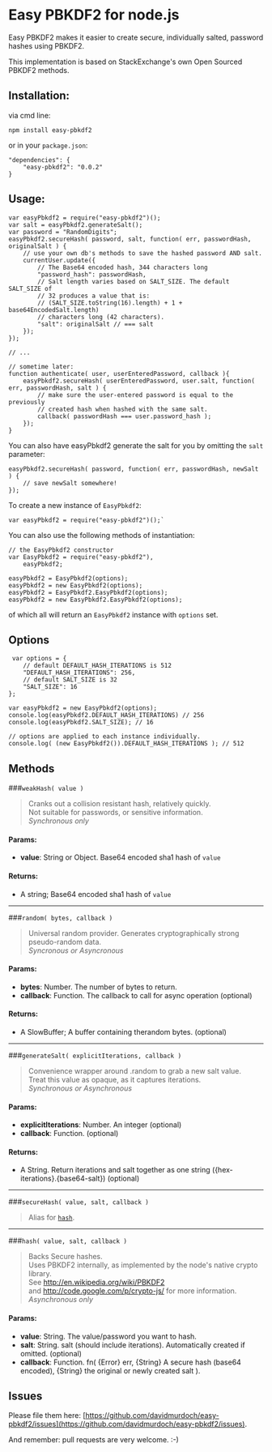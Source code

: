 # Easy PBKDF2 for node.js

Easy PBKDF2 makes it easier to create secure, individually salted, password hashes using PBKDF2.

This implementation is based on StackExchange's own Open Sourced PBKDF2 methods.

## Installation:

via cmd line:

    npm install easy-pbkdf2

or in your `package.json`:

    "dependencies": {
        "easy-pbkdf2": "0.0.2"
    }
   

## Usage:

    var easyPbkdf2 = require("easy-pbkdf2")();
    var salt = easyPbkdf2.generateSalt();
    var password = "RandomDigits";
    easyPbkdf2.secureHash( password, salt, function( err, passwordHash, originalSalt ) {
        // use your own db's methods to save the hashed password AND salt.
        currentUser.update({
            // The Base64 encoded hash, 344 characters long
            "password_hash": passwordHash,
            // Salt length varies based on SALT_SIZE. The default SALT_SIZE of
            // 32 produces a value that is:
            // (SALT_SIZE.toString(16).length) + 1 + base64EncodedSalt.length)
            // characters long (42 characters).
            "salt": originalSalt // === salt
        });
    });

    // ...

    // sometime later:
    function authenticate( user, userEnteredPassword, callback ){
        easyPbkdf2.secureHash( userEnteredPassword, user.salt, function( err, passwordHash, salt ) {
            // make sure the user-entered password is equal to the previously
            // created hash when hashed with the same salt.
            callback( passwordHash === user.password_hash );
        });
    }

You can also have easyPbkdf2 generate the salt for you by omitting the `salt` parameter:

    easyPbkdf2.secureHash( password, function( err, passwordHash, newSalt ) {
        // save newSalt somewhere!
    });

To create a new instance of `EasyPbkdf2`:

    var easyPbkdf2 = require("easy-pbkdf2")();`

You can also use the following methods of instantiation:

```
// the EasyPbkdf2 constructor
var EasyPbkdf2 = require("easy-pbkdf2"),
    easyPbkdf2;

easyPbkdf2 = EasyPbkdf2(options);
easyPbkdf2 = new EasyPbkdf2(options);
easyPbkdf2 = EasyPbkdf2.EasyPbkdf2(options);
easyPbkdf2 = new EasyPbkdf2.EasyPbkdf2(options);
```

of which all will return an `EasyPbkdf2` instance with `options` set.

## Options

```
 var options = {
    // default DEFAULT_HASH_ITERATIONS is 512
    "DEFAULT_HASH_ITERATIONS": 256,
    // default SALT_SIZE is 32
    "SALT_SIZE": 16
};

var easyPbkdf2 = new EasyPbkdf2(options);
console.log(easyPbkdf2.DEFAULT_HASH_ITERATIONS) // 256
console.log(easyPbkdf2.SALT_SIZE); // 16

// options are applied to each instance individually.
console.log( (new EasyPbkdf2()).DEFAULT_HASH_ITERATIONS ); // 512

```

## Methods

###`weakHash( value )`

> Cranks out a collision resistant hash, relatively quickly.  
> Not suitable for passwords, or sensitive information.  
*Synchronous only*  

#### Params:
 - **value**: String or Object. Base64 encoded sha1 hash of `value`

#### Returns:
 - A string; Base64 encoded sha1 hash of `value`

---

###`random( bytes, callback )`

> Universal random provider. Generates cryptographically strong pseudo-random data.  
*Syncronous or Asyncronous*

#### Params:
  - **bytes**: Number. The number of bytes to return.
  - **callback**: Function. The callback to call for async operation (optional)

#### Returns:
 - A SlowBuffer; A buffer containing therandom bytes. (optional)

---

###`generateSalt( explicitIterations, callback )`

> Convenience wrapper around .random to grab a new salt value.  
> Treat this value as opaque, as it captures iterations.  
*Synchronous or Asynchronous*

#### Params:
 - **explicitIterations**: Number. An integer (optional)
 - **callback**: Function. (optional)

#### Returns:
 - A String. Return iterations and salt together as one string ({hex-iterations}.{base64-salt}) (optional)

---

###`secureHash( value, salt, callback )`

> Alias for [`hash`](#hash).

---

###`hash( value, salt, callback )`

> Backs Secure hashes.  
> Uses PBKDF2 internally, as implemented by the node's native crypto library.  
> See http://en.wikipedia.org/wiki/PBKDF2  
> and http://code.google.com/p/crypto-js/ for more information.  
*Asynchronous only*

#### Params:
 - **value**: String. The value/password you want to hash.
 - **salt**: String. salt (should include iterations). Automatically created if omitted. (optional)
 - **callback**: Function. fn( {Error} err, {String} A secure hash (base64 encoded), {String} the original or newly created salt ).

## Issues

Please file them here: [https://github.com/davidmurdoch/easy-pbkdf2/issues](https://github.com/davidmurdoch/easy-pbkdf2/issues).

And remember: pull requests are very welcome. :-)
